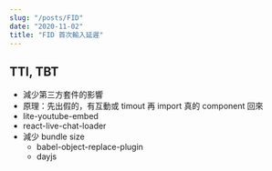 ```yaml
---
slug: "/posts/FID"
date: "2020-11-02"
title: "FID 首次輸入延遲"
---
```


## TTI, TBT

- 減少第三方套件的影響
- 原理：先出假的，有互動或 timout 再 import 真的 component 回來
- lite-youtube-embed
- react-live-chat-loader
- 減少 bundle size
  - babel-object-replace-plugin
  - dayjs